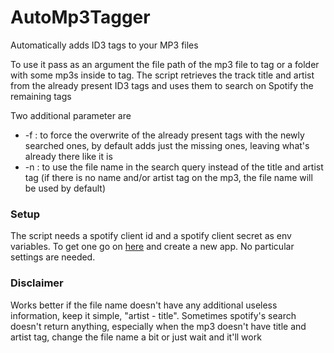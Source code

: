 # AutoMp3Tagger
 Automatically adds ID3 tags to your MP3 files

To use it pass as an argument the file path of the mp3 file to tag or a folder with some mp3s inside to tag. The script retrieves the track title and artist from the already present ID3 tags and uses them to search on Spotify the remaining tags

Two additional parameter are
- -f : to force the overwrite of the already present tags with the newly searched ones, by default adds just the missing ones, leaving what's already there like it is
- -n : to use the file name in the search query instead of the title and artist tag (if there is no name and/or artist tag on the mp3, the file name will be used by default)

### Setup

The script needs a spotify client id and a spotify client secret as env variables. To get one go on [here](https://developer.spotify.com/dashboard/) and create a new app. No particular settings are needed.

### Disclaimer
Works better if the file name doesn't have any additional useless information, keep it simple, "artist - title". Sometimes spotify's search doesn't return anything, especially when the mp3 doesn't have title and artist tag, change the file name a bit or just wait and it'll work

